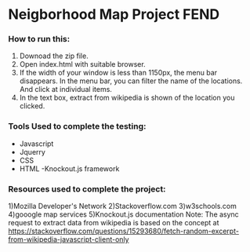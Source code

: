 # Neigborhood Map Project FEND

### How to run this:
1) Downoad the zip file.
2) Open index.html with suitable browser.
3) If the width of your window is less than 1150px, the menu bar disappears. In the menu bar, you can filter the name of the locations. And click at individual items.
4) In the text box, extract from wikipedia is shown of the location you clicked.

### Tools Used to complete the testing:
- Javascript
- Jquerry
- CSS
- HTML
-Knockout.js framework 

### Resources used to complete the project:
1)Mozilla Developer's Network
2)Stackoverflow.com
3)w3schools.com
4)gooogle map services
5)Knockout.js documentation
Note:
The async request to extract data from wikipedia is based on the concept at https://stackoverflow.com/questions/15293680/fetch-random-excerpt-from-wikipedia-javascript-client-only
